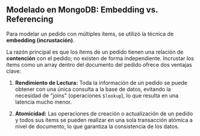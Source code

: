 ## Modelado en MongoDB: Embedding vs. Referencing

Para modelar un pedido con múltiples ítems, se utilizó la técnica de **embedding (incrustación)**.

La razón principal es que los ítems de un pedido tienen una relación de **contención** con el pedido; no existen de forma independiente. Incrustar los ítems como un array dentro del documento del pedido ofrece dos ventajas clave:

1.  **Rendimiento de Lectura:** Toda la información de un pedido se puede obtener con una única consulta a la base de datos, evitando la necesidad de "joins" (operaciones `$lookup`), lo que resulta en una latencia mucho menor.

2.  **Atomicidad:** Las operaciones de creación o actualización de un pedido y todos sus ítems se pueden realizar en una sola transacción atómica a nivel de documento, lo que garantiza la consistencia de los datos.  